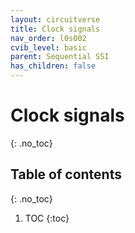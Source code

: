```yaml
---
layout: circuitverse
title: Clock signals
nav_order: l0s002
cvib_level: basic
parent: Sequential SSI
has_children: false
---
```


# Clock signals
{: .no_toc}

## Table of contents
{: .no_toc}

1. TOC
{:toc}

